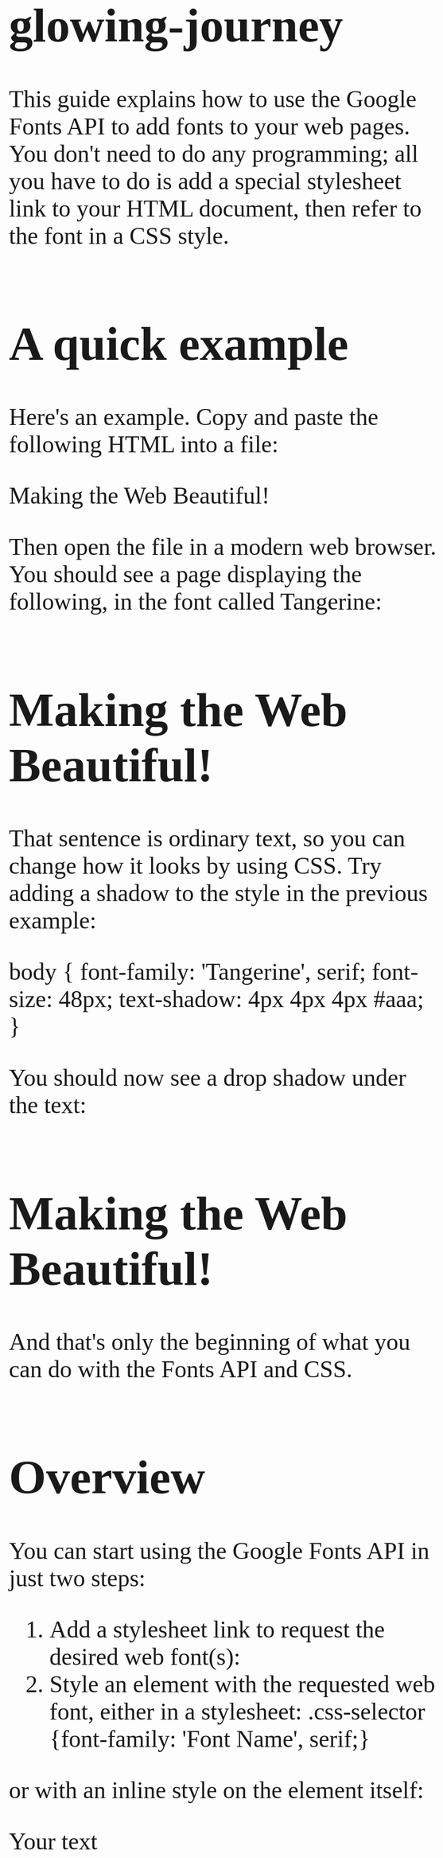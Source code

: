 # glowing-journey
This guide explains how to use the Google Fonts API to add fonts to your web pages. You don't need to do any programming; all you have to do is add a special stylesheet link to your HTML document, then refer to the font in a CSS style.

# A quick example
Here's an example. Copy and paste the following HTML into a file:

<html>
  <head>
    <meta charset="utf-8">
    <link rel="stylesheet"
          href="https://fonts.googleapis.com/css?family=Tangerine">
    <style>
      body {
        font-family: 'Tangerine', serif;
        font-size: 48px;
      }
    </style>
  </head>
  <body>
    <div>Making the Web Beautiful!</div>
  </body>
</html>

Then open the file in a modern web browser. You should see a page displaying the following, in the font called Tangerine:

# Making the Web Beautiful!
That sentence is ordinary text, so you can change how it looks by using CSS. Try adding a shadow to the style in the previous example:

body {
  font-family: 'Tangerine', serif;
  font-size: 48px;
  text-shadow: 4px 4px 4px #aaa;
}

You should now see a drop shadow under the text:

# Making the Web Beautiful!
And that's only the beginning of what you can do with the Fonts API and CSS.

# Overview
You can start using the Google Fonts API in just two steps:

1. Add a stylesheet link to request the desired web font(s):
   <link rel="stylesheet"href="https://fonts.googleapis.com/css?family=Font+Name">
2. Style an element with the requested web font, either in a stylesheet:
   .css-selector {font-family: 'Font Name', serif;}

or with an inline style on the element itself:
<div style="font-family: 'Font Name', serif;">Your text</div>

# Note: When specifying a web font in a CSS style, always list at least one fallback web-safe font in order to avoid unexpected behaviors. In particular, add a CSS generic font name like serif or sans-serif to the end of the list, so the browser can fall back to its default fonts if need be.

See a complete list of font families provided by the Google Fonts API on Google Fonts.
https://fonts.google.com/
